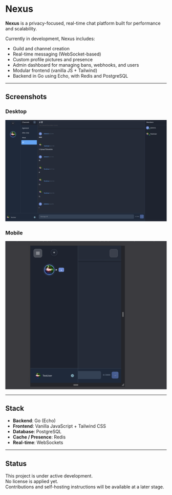 # Nexus

**Nexus** is a privacy-focused, real-time chat platform built for performance and scalability.

Currently in development, Nexus includes:

- Guild and channel creation
- Real-time messaging (WebSocket-based)
- Custom profile pictures and presence
- Admin dashboard for managing bans, webhooks, and users
- Modular frontend (vanilla JS + Tailwind)
- Backend in Go using Echo, with Redis and PostgreSQL

---

## Screenshots

### Desktop

![Desktop UI](images/desktopguild.png)

### Mobile

![Mobile UI](images/mobileguild.png)

---

## Stack

- **Backend**: Go (Echo)
- **Frontend**: Vanilla JavaScript + Tailwind CSS
- **Database**: PostgreSQL
- **Cache / Presence**: Redis
- **Real-time**: WebSockets

---

## Status

This project is under active development.  
No license is applied yet.  
Contributions and self-hosting instructions will be available at a later stage.

